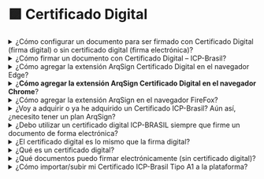 # 🟪 Certificado Digital

<details>

<summary>¿Cómo configurar un documento para ser firmado con Certificado Digital (firma digital) o sin certificado digital (firma electrónica)?</summary>

En la Plataforma ArqSign, al configurar un flujo de firmas, puedes determinar qué tipo de firma deberá ser ejecutada por el destinatario eligiendo entre:

**a) Firma electrónica** (ArqSign produce firmas electrónicas avanzadas con validez jurídica de acuerdo con la MP 2.200-2 del 24/08/2001 y la Ley 14.063 del 23/11/2020);

**b) Firma con Certificado Digital Personal Tipo ICP-Brasil** (ArqSign produce firmas digitales calificadas de acuerdo con la MP 2.200-2 del 24/08/2001 y la Ley 14.063 del 23/11/2020); digitais qualificadas de acordo com MP 2.200-2 de 24/08/2001 e Lei 14.063 de 23/11/2020);&#x20;

**c) Firma con Certificado Digital Personal Todos los Tipos** (ArqSign produce firmas electrónicas y digitales a través de otros certificados).&#x20;

Para determinar el tipo de firma, sigue los siguientes pasos::&#x20;

1. Después de subir el documento y realizar las configuraciones necesarias, ve a la configuración de los destinatarios;
2. Al configurar un destinatario, en el campo "Tipo de firma", elige una de las opciones según la descripción anterior;
3. ¡Listo! Ahora solo configura los demás destinatarios y la posición de firma en el documento y envía..

Para saber cómo firmar un documento con Certificado Digital – ICP-Brasil, [<mark style="color:blue;">haz clic aquí</mark>](https://arquivar.gitbook.io/manual-arqsign/perguntas-frequentes/certificado-digital).&#x20;

</details>

<details>

<summary>¿Cómo firmar un documento con Certificado Digital – ICP-Brasil?</summary>

En la Plataforma ArqSign, el remitente de documentos puede determinar el tipo de firma que el destinatario deberá ejecutar eligiendo entre una de las opciones a continuación:&#x20;

**a) Firma electrónica** (ArqSign produce firmas electrónicas avanzadas con validez jurídica de acuerdo con la MP 2.200-2 del 24/08/2001 y la Ley 14.063 del 23/11/2020);&#x20;

**b) Firma con Certificado Digital Personal Tipo ICP-Brasil** (ArqSign produce firmas digitales calificadas de acuerdo con la MP 2.200-2 del 24/08/2001 y la Ley 14.063 del 23/11/2020);

**c) Firma con Certificado Digital Personal Todos los Tipos** (ArqSign produce firmas electrónicas y digitales a través de otros certificados).&#x20;

Si recibiste un documento para firmar a través de la Plataforma ArqSign y necesitas firmar con Certificado Digital por primera vez, sigue los siguientes pasos::&#x20;

* Abre el documento, léelo y si lo aceptas, haz clic en Firmar;
* Ejecuta la firma en el formato de tu preferencia y haz clic en Avanzar;
* Al hacer clic en "Avanzar", se te informará que la firma solicitada deberá ejecutarse con certificado digital;&#x20;
* Selecciona qué certificado utilizarás para firmar el documento a través de las opciones:

1\) Certificados que han sido insertados en ArqSign y están guardados en la nube&#x20;

2\) Certificados guardados en la computadora de quien está firmando el documento.&#x20;

![](<../.gitbook/assets/image (480).png>)

* Para firma con Certificado insertado en la Plataforma, haz clic en la opción indicada;
*   Para firma con Certificado digital instalado en tu máquina, deberás seguir los pasos indicados para:&#x20;

    1\) Agregar la extensión ArqSign a tu navegador;

    2\) Instalar el módulo de escritorio.
* Introduce la contraseña del Certificado Digital y haz clic en Avanzar.&#x20;

El paso a paso para agregar la extensión a tu navegador y el módulo de escritorio puede ser accedido a continuación:

* [<mark style="color:blue;">Cómo agregar la extensión ArqSign en el navegador Chrome.</mark>](https://arquivar.com.br/faq-assuntos/como-adicionar-extensao-arqsign-certificado-digital-no-navegador-chrome/)
* [Cómo agregar la extensión ArqSign en el navegador Edge.](https://arquivar.com.br/faq-assuntos/como-adicionar-extensao-arqsign-certificado-digital-no-navegador-edge/)
* [<mark style="color:blue;">Cómo agregar la extensión ArqSign en el navegador FireF</mark>](https://arquivar.com.br/faq-assuntos/como-adicionar-extensao-arqsign-no-navegador-firefox/)[<mark style="color:blue;">ox.</mark>](https://arquivar.com.br/faq-assuntos/como-adicionar-extensao-arqsign-no-navegador-firefox/)
* [<mark style="color:blue;">Cómo instalar el módulo de escritorio</mark>](https://arquivar.com.br/faq-assuntos/como-instalar-modulo-desktop/)<mark style="color:blue;">.</mark>

</details>

<details>

<summary>¿Cómo agregar la extensión ArqSign Certificado Digital en el navegador Edge?</summary>

1. Quando un firmante de un documento que exige un certificado digital, ya sea ICP-Brasil u otro, aplique su representación visual y haga clic en el botón "Avanzar", se mostrará un mensaje informando que para firmar el documento con un certificado digital instalado en la computadora es necesario agregar la extensión en su navegador y luego instalar el módulo de escritorio. El proceso es simple. Basta con hacer clic en el enlace mostrado y seguir los pasos a continuación:&#x20;
2. En Microsoft Edge, al hacer clic en el enlace disponible, puede ocurrir el bloqueo de ventanas emergentes.
3. Si esto sucede, debe hacer clic en el ícono de bloqueo de ventanas emergentes, al lado de la URL de la página.
4. Al hacer clic en el ícono, se debe permitir ventanas emergentes para la página de ArqSign.
5. Después de desbloquear las ventanas emergentes, se debe hacer clic en el enlace disponible nuevamente. Al hacer clic en el enlace, se ejecutarán dos acciones al mismo tiempo: la primera es la descarga del instalador del Módulo de Escritorio. Se debe esperar a que la descarga se complete y seguir los pasos del Tutorial de Instalación del Módulo de Escritorio. La segunda es la apertura de una pestaña de Microsoft Store con el complemento de ArqSign.
6. Al hacer clic en el botón "Obtener", se abrirá una notificación para confirmar la adición de la extensión en el navegador..&#x20;
7. Al hacer clic en "Agregar extensión", aparecerá una notificación informando que la extensión ha sido añadida al navegador. Después de esto, se puede cerrar la pestaña de Microsoft Store.
8. Después de agregar el complemento en el navegador, si el Módulo de Escritorio aún no ha sido instalado, la aplicación seguirá indicando un enlace para su descarga.&#x20;
9. Con ambas instalaciones completadas, la ventana modal se actualizará, listando los certificados guardados en la computadora del usuario.
10. En Windows, al hacer clic en el botón "Finalizar", se puede solicitar el permiso para que el complemento acceda a los certificados; en este punto, se debe hacer clic en "Permitir" para habilitar el uso de los certificados digitales..

Si la extensión y el módulo de escritorio ya han sido instalados, esta acción no se requerirá nuevamente.&#x20;

Si el firmante tiene Certificados Digitales guardados en la plataforma ArqSign, estos serán mostrados. Para utilizarlos, basta con seleccionar y seguir los próximos pasos, sin necesidad de instalar la extensión y el módulo.

</details>

<details>

<summary>¿<strong>Cómo agregar la extensión ArqSign Certificado Digital en el navegador Chrome</strong>?</summary>

Cuando un firmante de un documento que requiere un certificado digital, ya sea ICP-Brasil u otro, aplique su representación visual y haga clic en el botón Avanzar, aparecerá un mensaje informando que para firmar el documento con el Certificado Digital instalado en la computadora es necesario agregar la extensión en su navegador y luego instalar el módulo de escritorio. El proceso es simple. Solo debe hacer clic en el enlace mostrado y seguir los pasos a continuación para realizar estas configuraciones:&#x20;

1. Haga clic en el enlace indicado para abrir la tienda en el navegador.
2. La extensión ArqSign Certificado Digital se mostrará.da;&#x20;
3. Haga clic en “Usar en Chrome”.e”;
4. Al hacer clic en el botón Usar en Chrome, aparecerá una notificación para confirmar la adición de la extensión en el navegador. Haga clic en agregar extensión.;
5. Al hacer clic en Agregar extensión, aparecerá una notificación informando que la extensión se ha agregado al navegador. Después de esto, se puede cerrar la pestaña de Chrome Web Store.
6. Tras la adición del complemento en el navegador, si el Módulo Desktop aún no ha sido instalado, la aplicación mostrará un enlace para descargarlo.
7. Si el Módulo Desktop no ha sido instalado aún, aparecerá un pop-up con una opción para instalar o actualizar el Módulo Desktop en su computadora.
8. Haga clic en el enlace indicado para descargar.
9. Localice el archivo instalador del módulo descargado y ejecútelo para su instalación.
10. Al ejecutar la instalación del Módulo Desktop, Microsoft Defender SmartScreen, inicialmente, impide la instalación del módulo, dado que no es una aplicación presente en la Microsoft Store. Para continuar con la instalación, haga clic en Más información.
11. Después de hacer clic en Más información, haga clic en el botón Ejecutar de todos modos.
12. Haga clic en Instalar.
13. Después de finalizar la instalación, haga clic en concluir.
14. El pop-up se actualizará y solicitará que elija el certificado digital que desea utilizar.
15. Elija el certificado y continúe con la firma.
16. En Windows, al hacer clic en el botón Concluir, puede que se le solicite permiso para que el complemento acceda a los certificados. Haga clic en "Permitir" para liberar el uso de los certificados digitales.

Si la extensión y el módulo de escritorio ya han sido instalados, esta acción no será requerida nuevamente.

Si el firmante tiene Certificados Digitales guardados en la plataforma ArqSign, se mostrarán. Para utilizarlos, solo debe seleccionar y seguir los próximos pasos, sin necesidad de instalar la extensión y el módulo.

</details>

<details>

<summary>¿Cómo agregar la extensión ArqSign en el navegador FireFox?</summary>

Cuando un firmante de un documento que exige un certificado digital, ya sea ICP-Brasil u otro, aplique su representación visual y haga clic en el botón Avanzar, aparecerá un mensaje informando que para firmar el documento con el Certificado Digital instalado en la computadora es necesario agregar la extensión en su navegador y luego instalar el módulo de escritorio. El proceso es simple. Solo debe hacer clic en el enlace mostrado y seguir los pasos a continuación para realizar estas configuraciones:

1. Al hacer clic en el enlace, se ejecutarán dos acciones al mismo tiempo: la primera es la descarga del instalador del Módulo Desktop (en Firefox se solicita una confirmación para iniciar la descarga). Debe esperar a que la descarga se complete y seguir los pasos del Tutorial de Instalación del Módulo Desktop.&#x20;
2. La otra acción es la apertura de una nueva pestaña en el navegador, en los complementos de FireFox, con el plugin de ArqSign.
3. Al hacer clic en el botón Agregar a FireFox, aparecerá una notificación para confirmar la adición de la extensión en el navegador.
4. Al hacer clic en Agregar, aparecerá una notificación informando que la extensión se ha añadido al navegador. Después de esto, se puede cerrar la pestaña de complementos de FireFox.
5. Tras la adición del complemento en el navegador, si el Módulo Desktop aún no ha sido instalado, la aplicación mostrará un enlace para descargarlo.
6. Con ambas instalaciones completadas, el modal se actualizará, listando los certificados guardados en la computadora del usuario.&#x20;
7. En Windows, al hacer clic en el botón Concluir, puede que se le solicite permiso para que el complemento acceda a los certificados. Haga clic en Permitir para liberar el uso de los certificados digitales.

Si la extensión y el módulo de escritorio ya han sido instalados, esta acción no será requerida nuevamente.

Si el firmante tiene Certificados Digitales guardados en la plataforma ArqSign, se mostrarán. Para utilizarlos, solo debe seleccionar y seguir los próximos pasos, sin necesidad de instalar la extensión y el módulo.&#x20;

</details>

<details>

<summary>¿Voy a adquirir o ya he adquirido un Certificado ICP-Brasil? Aún así, ¿necesito tener un plan ArqSign?</summary>

Lo ideal es que, además del Certificado ICP-Brasil, que es como si fuera su identidad virtual, también tenga una plataforma de firma electrónica como ArqSign.&#x20;

De esta manera, puede firmar documentos utilizando su certificado ICP-Brasil y solicitar a los demás firmantes que firmen con o sin ICP-Brasil.&#x20;

Además, contará con las siguientes funcionalidades de ArqSign:&#x20;

* Control de vencimiento, renovación y ajuste de documentos;&#x20;
* Directorios y definición de acceso para la gestión de documentos;&#x20;
* Usuarios ilimitados;
* Almacenamiento de Término de aceptación para firma electrónica;&#x20;
* Control del flujo de firma;&#x20;
* Integración con otros softwares;&#x20;
* Envío por WhatsApp y SMS.

</details>

<details>

<summary>¿Debo utilizar un certificado digital ICP-BRASIL siempre que firme un documento de forma electrónica?</summary>

No. Para firmar documentos entre entidades privadas, como por ejemplo documentos entre empresas y personas físicas, empresas y empresas, clínicas y pacientes, se puede utilizar la firma electrónica, que es la firma virtual sin el certificado digital ICP-BRASIL.

</details>

<details>

<summary>¿El certificado digital es lo mismo que la firma digital?</summary>

No, son cosas distintas, aunque están interconectadas..&#x20;

Mientras que el certificado digital es el equivalente al documento de identidad CPF o CNPJ, la firma digital es el equivalente a tu firma física con reconocimiento en notaría.&#x20;

Al estar directamente relacionada con el certificado digital, la firma digital posee autenticidad, integridad, confiabilidad y no repudio.

La firma digital puede perder validez si se realiza cualquier modificación en el documento digital.&#x20;

</details>

<details>

<summary>¿Qué es un certificado digital?</summary>

El certificado digital es una identidad virtual, similar a un documento de CPF o CNPJ, utilizada para comprobar tu identidad electrónicamente. Permite que una firma realizada de forma electrónica sea identificada inequívocamente como tuya. El documento está protegido por un sistema de dos claves criptográficas, una privada y otra pública, que son únicas para cada certificado. Una cifra la otra, lo que permite la identificación.&#x20;

Para adquirir un certificado digital, es necesario buscar una Agencia o Autoridad certificadora. Los costos para la emisión del documento serán informados por la propia institución. ArqSign no es una Agencia o Autoridad certificadora, sino una plataforma para firmar documentos con o sin el certificado digital.&#x20;

</details>

<details>

<summary>¿Qué documentos puedo firmar electrónicamente (sin certificado digital)?</summary>

Jurídicamente, entre entes privados, cualquier documento puede ser firmado electrónicamente siempre que las partes estén de acuerdo. A continuación, listamos algunos ejemplos de documentos:

* Propuestas,&#x20;
* Presupuestos,
* Contratos,
* Adendas,
* Distratos,
* Informes,&#x20;
* Transacciones inmobiliarias,&#x20;
* Acuerdos de servicios,&#x20;
* Actas,&#x20;
* Términos de adhesión,&#x20;
* Proyectos,&#x20;
* Peticiones,&#x20;
* Y varios otros.&#x20;

</details>

<details>

<summary>¿Cómo importar/subir mi Certificado ICP-Brasil Tipo A1 a la plataforma?</summary>

1. Accede a tu cuenta en la Plataforma ArqSign.
2. Haz clic en el Menú Perfil que se encuentra en la esquina superior derecha de la Plataforma.
3. Haz clic en la pestaña Certificado digital.
4. Haz clic en el botón +.
5. Selecciona el archivo del Certificado ICP-Brasil tipo A1 con extensión P12 o PFX.
6. Ingresa un nombre de identificación para el Certificado.
7. Introduce la contraseña del Certificado.
8. Cuando necesites firmar un documento con un Certificado ICP-Brasil, simplemente elige ese certificado e ingresa tu contraseña.

</details>
